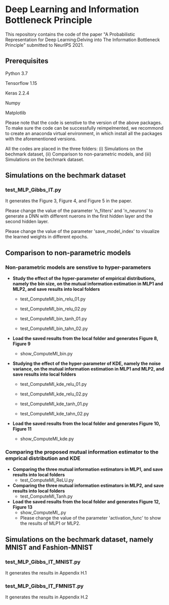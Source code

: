 
# Deep Learning and Information Bottleneck Principle
This repository contains the code of the paper "A Probabilistic Representation for Deep Learning:Delving into The Information Bottleneck Principle" submitted to NeurIPS 2021. 

## Prerequisites
Python 3.7

Tensorflow 1.15

Keras 2.2.4

Numpy

Matplotlib

Please note that the code is senstive to the version of the above packages. To make sure the code can be successfully reimpelmented, we recommond to create an anaconda virtual environment, in which install all the packages with the aforementioned versions.

All the codes are placed in the three folders: (i) Simulations on the bechmark dataset, (ii) Comparison to non-parametric models, and (iii) Simulations on the bechmark dataset.

## Simulations on the bechmark dataset
### test_MLP_Gibbs_IT.py 
It generates the Figure 3, Figure 4, and Figure 5 in the paper.

Please change the value of the parameter 'n_filters' and 'n_neurons' to generate a DNN with different nuerons in the first hidden layer and the second hidden layer.

Please change the value of the parameter 'save_model_index' to visualize the learned weights in different epochs.

## Comparison to non-parametric models

### Non-parametric models are senstive to hyper-parameters

* **Study the effect of the hyper-parameter of empirical distributions, namely the bin size, on the mutual information estimation in MLP1 and MLP2, and save results into local folders**
  * test_ComputeMI_bin_relu_01.py

  * test_ComputeMI_bin_relu_02.py

  * test_ComputeMI_bin_tanh_01.py

  * test_ComputeMI_bin_tahn_02.py

* **Load the saved results from the local folder and generates Figure 8, Figure 9**
  * show_ComputeMI_bin.py

* **Studying the effect of the hyper-parameter of KDE, namely the noise variance, on the mutual information estimation in MLP1 and MLP2, and save results into local folders**
  * test_ComputeMI_kde_relu_01.py

  * test_ComputeMI_kde_relu_02.py

  * test_ComputeMI_kde_tanh_01.py

  * test_ComputeMI_kde_tahn_02.py

* **Load the saved results from the local folder and generates Figure 10, Figure 11**
  * show_ComputeMI_kde.py

### Comparing the proposed mutual information estimator to the emprical distribution and KDE

* **Comparing the three mutual information estimators in MLP1, and save results into local folders**
  * test_ComputeMI_ReLU.py
* **Comparing the three mutual information estimators in MLP2, and save results into local folders**
  * test_ComputeMI_Tanh.py
* **Load the saved results from the local folder and generates Figure 12, Figure 13**
  * show_ComputeMI_.py
  * Please change the value of the parameter 'activation_func' to show the results of MLP1 or MLP2.
  
## Simulations on the bechmark dataset, namely MNIST and Fashion-MNIST

### test_MLP_Gibbs_IT_MNIST.py
It generates the results in Appendix H.1

### test_MLP_Gibbs_IT_FMNIST.py
It generates the results in Appendix H.2



